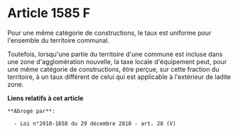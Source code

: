 # Article 1585 F

Pour une même catégorie de constructions, le taux est uniforme pour l'ensemble du territoire communal.

Toutefois, lorsqu'une partie du territoire d'une commune est incluse dans une zone d'agglomération nouvelle, la taxe locale
d'équipement peut, pour une même catégorie de constructions, être perçue, sur cette fraction du territoire, à un taux
différent de celui qui est applicable à l'extérieur de ladite zone.

**Liens relatifs à cet article**

	**Abrogé par**:

	  - Loi n°2010-1658 du 29 décembre 2010 - art. 28 (V)
